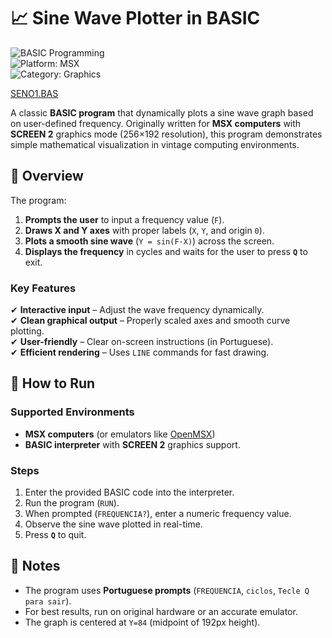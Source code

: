 # 📈 Sine Wave Plotter in BASIC  

![BASIC Programming](https://img.shields.io/badge/language-BASIC-blue)  
![Platform: MSX](https://img.shields.io/badge/platform-MSX-green)  
![Category: Graphics](https://img.shields.io/badge/category-graphics-ff69b4)  

[SENO1.BAS](SENO1.BAS)

A classic **BASIC program** that dynamically plots a sine wave graph based on user-defined frequency. Originally written for **MSX computers** with **SCREEN 2** graphics mode (256×192 resolution), this program demonstrates simple mathematical visualization in vintage computing environments.  

## 📖 Overview  

The program:  
1. **Prompts the user** to input a frequency value (`F`).  
2. **Draws X and Y axes** with proper labels (`X`, `Y`, and origin `0`).  
3. **Plots a smooth sine wave** (`Y = sin(F·X)`) across the screen.  
4. **Displays the frequency** in cycles and waits for the user to press **`Q`** to exit.  

### Key Features  
✔ **Interactive input** – Adjust the wave frequency dynamically.  
✔ **Clean graphical output** – Properly scaled axes and smooth curve plotting.  
✔ **User-friendly** – Clear on-screen instructions (in Portuguese).  
✔ **Efficient rendering** – Uses `LINE` commands for fast drawing.  

## 🚀 How to Run  
### Supported Environments  
- **MSX computers** (or emulators like [OpenMSX](https://openmsx.org/))  
- **BASIC interpreter** with **SCREEN 2** graphics support.  

### Steps  
1. Enter the provided BASIC code into the interpreter.  
2. Run the program (`RUN`).  
3. When prompted (`FREQUENCIA?`), enter a numeric frequency value.  
4. Observe the sine wave plotted in real-time.  
5. Press **`Q`** to quit.  

## 📝 Notes  
- The program uses **Portuguese prompts** (`FREQUENCIA`, `ciclos`, `Tecle Q para sair`).  
- For best results, run on original hardware or an accurate emulator.  
- The graph is centered at `Y=84` (midpoint of 192px height).  